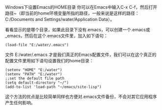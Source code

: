 Windows下设置Emacs的HOME目录
 你可以在Emacs中输入C-x C-f，然后打开路径~（即当前的home环境变量所指的路径，一般来说是这样的路径：C:/Documents and Settings/water/Application Data）。

看看显示的是哪个目录，如果此目录下没有.emacs，可以创建一个.emacs或_emacs，然后在这个.emacs文件里，加入如下语句：
```
(load-file "E:/water/.emacs")
```
文件 E:/water/.emacs 才是我们真正的Emacs配置文件，我们可以在这个真正的配置文件里用如下语句设置我们的home目录：
```
(setenv "HOME" "E:/water")
(setenv "PATH" "E:/water")
;;set the default file path
(setq default-directory "~/")
(add-to-list 'load-path "~/emacs/site-lisp")
```
这个方法的优点是比较简单同样也方便对.emacs文件备份，不会对其它应用程序产生任何影响。 
